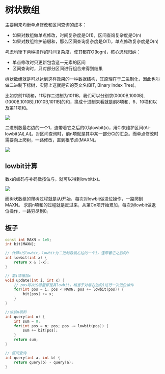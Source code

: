 # 树状数组
主要用来均衡单点修改和区间查询的成本：

- 如果对数组做单点修改，时间复杂度是O(1)，区间查询复杂度是O(n)
- 如果对数组维护前缀和，那么区间查询复杂度是O(1)，单点修改复杂度是O(n)

考虑均衡下两种操作的时间复杂度，使其都在O(logn)，核心思想归纳：

- 单点修改时只更新包含这一元素的区间
- 区间查询时，只对部分区间进行组合来得到结果

树状数组就是可以达到这样效果的一种数据结构，其原理在于二进制化，因此也叫做二进制下标树，实际上这就是它的英文名(BIT, Binary Index Tree)。

比如求前11项和，11写作二进制为1011B，我们可以分别求(0000B,1000B],(1000B,1010B],(1010B,1011B]的和，换成十进制来看就是前8项和、9、10项和以及第11项和。

![](树状数组/2022-06-21-13-23-17.png)

二进制数最右边的一个1，连带着它之后的0为lowbit(x)，用Ci来维护区间(Ai-lowbit(Ai),Ai]。对区间查询时，前n项就是其中某一部分Ci的汇总。而单点修改时需要向上爬树，一路修改，直到根节点(MAXN)。

![](树状数组/2022-06-21-13-29-07.png)

## lowbit计算
数x的编码与补码做按位与，就可以得到lowbit(x)。

![](树状数组/2022-06-21-13-32-16.png)

而树状数组的爬树过程就是从i开始，每次对lowbit做进位操作，一路爬到MAXN。
求前n项和的过程就是反过来，从第Cn项开始累加，每次对lowbit做退位操作，一路穷尽到0。

## 板子

```cpp
const int MAXN = 1e5;
int bit[MAXN];

// 计算x的lowbit，lowbit为二进制数最右边的一个1，连带着它之后的0
int lowbit(int x) {
    return x & (-x);
}

// 第i项增加x
void update(int i, int x) {
    // pos每次的增量都是其lowbit，相当于对最右边的1进行一次进位操作
    for(int pos = i; pos < MAXN; pos += lowbit(pos)) {
        bit[pos] += x;
    }
}

//求前n项和
int query(int n) {
    int sum = 0;
    for(int pos = n; pos; pos -= lowbit(pos)) {
        sum += bit[pos];
    }
    return sum;
}

// 区间查询
int query(int a, int b) {
    return query(b) - query(a);
}
```